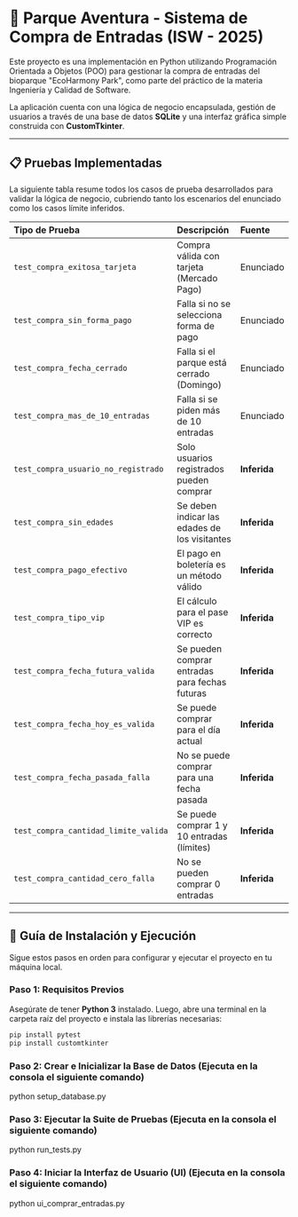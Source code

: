 # 🎡 Parque Aventura - Sistema de Compra de Entradas (ISW - 2025)

Este proyecto es una implementación en Python utilizando Programación Orientada a Objetos (POO) para gestionar la compra de entradas del bioparque "EcoHarmony Park", como parte del práctico de la materia Ingeniería y Calidad de Software.

La aplicación cuenta con una lógica de negocio encapsulada, gestión de usuarios a través de una base de datos **SQLite** y una interfaz gráfica simple construida con **CustomTkinter**.

---

## 📋 Pruebas Implementadas

La siguiente tabla resume todos los casos de prueba desarrollados para validar la lógica de negocio, cubriendo tanto los escenarios del enunciado como los casos límite inferidos.

| Tipo de Prueba                       | Descripción                                    | Fuente       |
| :----------------------------------- | :--------------------------------------------- | :----------- |
| `test_compra_exitosa_tarjeta`        | Compra válida con tarjeta (Mercado Pago)       | Enunciado    |
| `test_compra_sin_forma_pago`         | Falla si no se selecciona forma de pago        | Enunciado    |
| `test_compra_fecha_cerrado`          | Falla si el parque está cerrado (Domingo)      | Enunciado    |
| `test_compra_mas_de_10_entradas`     | Falla si se piden más de 10 entradas           | Enunciado    |
| `test_compra_usuario_no_registrado`  | Solo usuarios registrados pueden comprar       | **Inferida** |
| `test_compra_sin_edades`             | Se deben indicar las edades de los visitantes  | **Inferida** |
| `test_compra_pago_efectivo`          | El pago en boletería es un método válido       | **Inferida** |
| `test_compra_tipo_vip`               | El cálculo para el pase VIP es correcto        | **Inferida** |
| `test_compra_fecha_futura_valida`    | Se pueden comprar entradas para fechas futuras | **Inferida** |
| `test_compra_fecha_hoy_es_valida`    | Se puede comprar para el día actual            | **Inferida** |
| `test_compra_fecha_pasada_falla`     | No se puede comprar para una fecha pasada      | **Inferida** |
| `test_compra_cantidad_limite_valida` | Se puede comprar 1 y 10 entradas (límites)     | **Inferida** |
| `test_compra_cantidad_cero_falla`    | No se pueden comprar 0 entradas                | **Inferida** |

---

## 🚀 Guía de Instalación y Ejecución

Sigue estos pasos en orden para configurar y ejecutar el proyecto en tu máquina local.

### Paso 1: Requisitos Previos

Asegúrate de tener **Python 3** instalado. Luego, abre una terminal en la carpeta raíz del proyecto e instala las librerías necesarias:

```bash
pip install pytest
pip install customtkinter
```

### Paso 2: Crear e Inicializar la Base de Datos (Ejecuta en la consola el siguiente comando)

python setup_database.py

### Paso 3: Ejecutar la Suite de Pruebas (Ejecuta en la consola el siguiente comando)

python run_tests.py

### Paso 4: Iniciar la Interfaz de Usuario (UI) (Ejecuta en la consola el siguiente comando)

python ui_comprar_entradas.py
